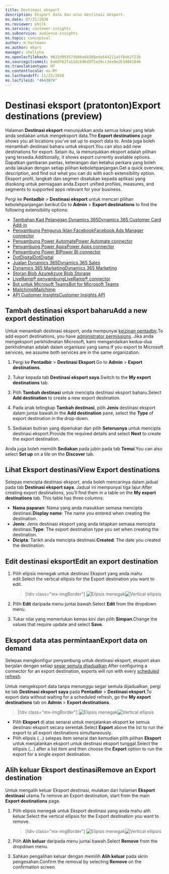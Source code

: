 ```yaml
---
title: Destinasi eksport
description: Eksport data dan urus destinasi eksport.
ms.date: 07/21/2020
ms.reviewer: philk
ms.service: customer-insights
ms.subservice: audience-insights
ms.topic: conceptual
author: m-hartmann
ms.author: mhart
manager: shellyha
ms.openlocfilehash: 9032d99357db86e66588eda544211a5f8eb2f23b
ms.sourcegitcommit: 6a6df62fa12dcb9bd5f5a39cc3ee0e2b3988184b
ms.translationtype: HT
ms.contentlocale: ms-MY
ms.lasthandoff: 11/25/2020
ms.locfileid: "4643874"
---
```

# <a name="export-destinations-preview"></a><span data-ttu-id="de8dc-103">Destinasi eksport (pratonton)</span><span class="sxs-lookup"><span data-stu-id="de8dc-103">Export destinations (preview)</span></span>

<span data-ttu-id="de8dc-104">Halaman **Destinasi eksport** menunjukkan anda semua lokasi yang telah anda sediakan untuk mengeksport data.</span><span class="sxs-lookup"><span data-stu-id="de8dc-104">The **Export destinations** page shows you all locations you've set up to export data to.</span></span> <span data-ttu-id="de8dc-105">Anda juga boleh menambah destinasi baharu untuk eksport.</span><span class="sxs-lookup"><span data-stu-id="de8dc-105">You can also add new destinations for export.</span></span> <span data-ttu-id="de8dc-106">Selain itu, ia menunjukkan eksport adalah pilihan yang tersedia.</span><span class="sxs-lookup"><span data-stu-id="de8dc-106">Additionally, it shows export currently available options.</span></span> <span data-ttu-id="de8dc-107">Dapatkan gambaran pantas, keterangan dan ketahui perkara yang boleh anda lakukan dengan setiap pilihan kebolehpanjangan.</span><span class="sxs-lookup"><span data-stu-id="de8dc-107">Get a quick overview, description, and find out what you can do with each extensibility option.</span></span> <span data-ttu-id="de8dc-108">Eksport profil, langkah dan segmen disatukan kepada aplikasi yang disokong untuk perniagaan anda.</span><span class="sxs-lookup"><span data-stu-id="de8dc-108">Export unified profiles, measures, and segments to supported apps relevant for your business.</span></span>

<span data-ttu-id="de8dc-109">Pergi ke **Pentadbir** > **Destinasi eksport** untuk mencari pilihan kebolehpanjangan berikut:</span><span class="sxs-lookup"><span data-stu-id="de8dc-109">Go to **Admin** > **Export destinations** to find the following extensibility options:</span></span>

- [<span data-ttu-id="de8dc-110">Tambahan Kad Pelanggan Dynamics 365</span><span class="sxs-lookup"><span data-stu-id="de8dc-110">Dynamics 365 Customer Card Add-in</span></span>](customer-card-add-in.md)
- [<span data-ttu-id="de8dc-111">Penyambung Pengurus Iklan Facebook</span><span class="sxs-lookup"><span data-stu-id="de8dc-111">Facebook Ads Manager connector</span></span>](export-facebook.md)
- [<span data-ttu-id="de8dc-112">Penyambung Power Automate</span><span class="sxs-lookup"><span data-stu-id="de8dc-112">Power Automate connector</span></span>](export-power-automate.md)
- [<span data-ttu-id="de8dc-113">Penyambung Power Apps</span><span class="sxs-lookup"><span data-stu-id="de8dc-113">Power Apps connector</span></span>](export-power-apps.md)
- [<span data-ttu-id="de8dc-114">Penyambung Power BI</span><span class="sxs-lookup"><span data-stu-id="de8dc-114">Power BI connector</span></span>](export-power-bi.md)
- [<span data-ttu-id="de8dc-115">DotDigital</span><span class="sxs-lookup"><span data-stu-id="de8dc-115">DotDigital</span></span>](export-dotdigital.md)
- [<span data-ttu-id="de8dc-116">Jualan Dynamics 365</span><span class="sxs-lookup"><span data-stu-id="de8dc-116">Dynamics 365 Sales</span></span>](export-dynamics365-sales.md)
- [<span data-ttu-id="de8dc-117">Dynamics 365 Marketing</span><span class="sxs-lookup"><span data-stu-id="de8dc-117">Dynamics 365 Marketing</span></span>](export-dynamics365-marketing.md)
- [<span data-ttu-id="de8dc-118">Storan Blob Azure</span><span class="sxs-lookup"><span data-stu-id="de8dc-118">Azure Blob Storage</span></span>](export-azure-blob-storage.md)
- [<span data-ttu-id="de8dc-119">LiveRamp&reg; penyambung</span><span class="sxs-lookup"><span data-stu-id="de8dc-119">LiveRamp&reg; connector</span></span>](export-liveramp.md)
- [<span data-ttu-id="de8dc-120">Bot untuk Microsoft Teams</span><span class="sxs-lookup"><span data-stu-id="de8dc-120">Bot for Microsoft Teams</span></span>](export-teams-bot.md)
- [<span data-ttu-id="de8dc-121">Mailchimp</span><span class="sxs-lookup"><span data-stu-id="de8dc-121">Mailchimp</span></span>](export-mailchimp.md)
- [<span data-ttu-id="de8dc-122">API Customer Insights</span><span class="sxs-lookup"><span data-stu-id="de8dc-122">Customer Insights API</span></span>](apis.md)

## <a name="add-a-new-export-destination"></a><span data-ttu-id="de8dc-123">Tambah destinasi eksport baharu</span><span class="sxs-lookup"><span data-stu-id="de8dc-123">Add a new export destination</span></span>

<span data-ttu-id="de8dc-124">Untuk menambah destinasi eksport, anda mempunyai [keizinan pentadbir](permissions.md).</span><span class="sxs-lookup"><span data-stu-id="de8dc-124">To add export destinations, you have [administrator permissions](permissions.md).</span></span> <span data-ttu-id="de8dc-125">Jika anda mengeksport perkhidmatan Microsoft, kami mengandaikan kedua-dua perkhidmatan adalah dalam organisasi yang sama.</span><span class="sxs-lookup"><span data-stu-id="de8dc-125">If you export to Microsoft services, we assume both services are in the same organization.</span></span>

1. <span data-ttu-id="de8dc-126">Pergi ke **Pentadbir** > **Destinasi Eksport**.</span><span class="sxs-lookup"><span data-stu-id="de8dc-126">Go to **Admin** > **Export destinations**.</span></span>

1. <span data-ttu-id="de8dc-127">Tukar kepada tab **Destinasi eksport saya**.</span><span class="sxs-lookup"><span data-stu-id="de8dc-127">Switch to the **My export destinations** tab.</span></span>

1. <span data-ttu-id="de8dc-128">Pilih **Tambah destinasi** untuk mencipta destinasi eksport baharu.</span><span class="sxs-lookup"><span data-stu-id="de8dc-128">Select **Add destination** to create a new export destination.</span></span>

1. <span data-ttu-id="de8dc-129">Pada anak tetingkap **Tambah destinasi**, pilih **Jenis** destinasi eksport dalam juntai bawah.</span><span class="sxs-lookup"><span data-stu-id="de8dc-129">In the **Add destination** pane, select the **Type** of export destination in the drop-down.</span></span>

1. <span data-ttu-id="de8dc-130">Sediakan butiran yang diperlukan dan pilih **Seterusnya** untuk mencipta destinasi eksport.</span><span class="sxs-lookup"><span data-stu-id="de8dc-130">Provide the required details and select **Next** to create the export destination.</span></span>

<span data-ttu-id="de8dc-131">Anda juga boleh memilih **Sediakan** pada jubin pada tab **Temui**.</span><span class="sxs-lookup"><span data-stu-id="de8dc-131">You can also select **Set up** on a tile on the **Discover** tab.</span></span>

## <a name="view-export-destinations"></a><span data-ttu-id="de8dc-132">Lihat Eksport destinasi</span><span class="sxs-lookup"><span data-stu-id="de8dc-132">View Export destinations</span></span>

<span data-ttu-id="de8dc-133">Selepas mencipta destinasi eksport, anda boleh mencarinya dalam jadual pada tab **Destinasi eksport saya**. Jadual ini mempunyai tiga lajur:</span><span class="sxs-lookup"><span data-stu-id="de8dc-133">After creating export destinations, you'll find them in a table on the **My export destinations** tab. This table has three columns:</span></span>

- <span data-ttu-id="de8dc-134">**Nama paparan**: Nama yang anda masukkan semasa mencipta destinasi.</span><span class="sxs-lookup"><span data-stu-id="de8dc-134">**Display name**: The name you entered when creating the destination.</span></span>
- <span data-ttu-id="de8dc-135">**Jenis**: Jenis destinasi eksport yang anda tetapkan semasa mencipta destinasi.</span><span class="sxs-lookup"><span data-stu-id="de8dc-135">**Type**: The export destination type you set when creating the destination.</span></span>
- <span data-ttu-id="de8dc-136">**Dicipta**: Tarikh anda mencipta destinasi.</span><span class="sxs-lookup"><span data-stu-id="de8dc-136">**Created**: The date you created the destination.</span></span>

## <a name="edit-an-export-destination"></a><span data-ttu-id="de8dc-137">Edit destinasi eksport</span><span class="sxs-lookup"><span data-stu-id="de8dc-137">Edit an export destination</span></span>

1. <span data-ttu-id="de8dc-138">Pilih elipsis menegak untuk destinasi Eksport yang anda mahu edit.</span><span class="sxs-lookup"><span data-stu-id="de8dc-138">Select the vertical ellipsis for the Export destination you want to edit.</span></span>

   > [!div class="mx-imgBorder"]
   > <span data-ttu-id="de8dc-139">![Elipsis menegak](media/export-destinations-page-ellipsis.png "Elipsis menegak")</span><span class="sxs-lookup"><span data-stu-id="de8dc-139">![Vertical ellipsis](media/export-destinations-page-ellipsis.png "Vertical ellipsis")</span></span>

1. <span data-ttu-id="de8dc-140">Pilih **Edit** daripada menu juntai bawah.</span><span class="sxs-lookup"><span data-stu-id="de8dc-140">Select **Edit** from the dropdown menu.</span></span>

1. <span data-ttu-id="de8dc-141">Tukar nilai yang memerlukan kemas kini dan pilih **Simpan**.</span><span class="sxs-lookup"><span data-stu-id="de8dc-141">Change the values that require update and select **Save**.</span></span>

## <a name="export-data-on-demand"></a><span data-ttu-id="de8dc-142">Eksport data atas permintaan</span><span class="sxs-lookup"><span data-stu-id="de8dc-142">Export data on demand</span></span>

<span data-ttu-id="de8dc-143">Selepas mengkonfigur penyambung untuk destinasi eksport, eksport akan berjalan dengan setiap [segar semula dijadualkan](system.md#schedule-tab).</span><span class="sxs-lookup"><span data-stu-id="de8dc-143">After configuring a connector for an export destination, exports will run with every [scheduled refresh](system.md#schedule-tab).</span></span>

<span data-ttu-id="de8dc-144">Untuk mengeksport data tanpa menunggu segar semula dijadualkan, pergi ke tab **Destinasi eksport saya** pada **Pentadbir** > **Destinasi eksport**.</span><span class="sxs-lookup"><span data-stu-id="de8dc-144">To export data without waiting for a scheduled refresh, go the **My export destinations** tab on **Admin** > **Export destinations**.</span></span>

> [!div class="mx-imgBorder"]
> <span data-ttu-id="de8dc-145">![Elipsis menegak](media/export-destinations-page-ellipsis.png "Elipsis menegak")</span><span class="sxs-lookup"><span data-stu-id="de8dc-145">![Vertical ellipsis](media/export-destinations-page-ellipsis.png "Vertical ellipsis")</span></span>

- <span data-ttu-id="de8dc-146">Pilih **Eksport** di atas senarai untuk menjalankan eksport ke semua destinasi eksport secara serentak.</span><span class="sxs-lookup"><span data-stu-id="de8dc-146">Select **Export** above the list to run the export to all export destinations simultaneously.</span></span>
- <span data-ttu-id="de8dc-147">Pilih elipsis (...) selepas item senarai dan kemudian pilih pilihan **Eksport** untuk menjalankan eksport untuk destinasi eksport tunggal.</span><span class="sxs-lookup"><span data-stu-id="de8dc-147">Select the ellipsis (...) after a list item and then choose the **Export** option to run the export for a single export destination.</span></span>

## <a name="remove-an-export-destination"></a><span data-ttu-id="de8dc-148">Alih keluar Eksport destinasi</span><span class="sxs-lookup"><span data-stu-id="de8dc-148">Remove an Export destination</span></span>

<span data-ttu-id="de8dc-149">Untuk mengalih keluar Eksport destinasi, mulakan dari halaman **Eksport destinasi** utama.</span><span class="sxs-lookup"><span data-stu-id="de8dc-149">To remove an Export destination, start from the main **Export destinations** page.</span></span>

1. <span data-ttu-id="de8dc-150">Pilih elipsis menegak untuk Eksport destinasi yang anda mahu alih keluar.</span><span class="sxs-lookup"><span data-stu-id="de8dc-150">Select the vertical ellipsis for the Export destination you want to remove.</span></span>

   > [!div class="mx-imgBorder"]
   > <span data-ttu-id="de8dc-151">![Elipsis menegak](media/export-destinations-page-ellipsis.png "Elipsis menegak")</span><span class="sxs-lookup"><span data-stu-id="de8dc-151">![Vertical ellipsis](media/export-destinations-page-ellipsis.png "Vertical ellipsis")</span></span>

2. <span data-ttu-id="de8dc-152">Pilih **Alih keluar** daripada menu juntai bawah.</span><span class="sxs-lookup"><span data-stu-id="de8dc-152">Select **Remove** from the dropdown menu.</span></span>

3. <span data-ttu-id="de8dc-153">Sahkan pengalihan keluar dengan memilih **Alih keluar** pada skrin pengesahan.</span><span class="sxs-lookup"><span data-stu-id="de8dc-153">Confirm the removal by selecting **Remove** on the confirmation screen.</span></span>
